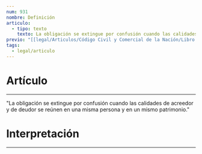 ```yaml
---
num: 931
nombre: Definición
articulo:
  - tipo: texto
    texto: La obligación se extingue por confusión cuando las calidades de acreedor y de deudor se reúnen en una misma persona y en un mismo patrimonio.
previo: "[[legal/Articulos/Código Civil y Comercial de la Nación/Libro Tercero/Título 1/Capítulo 5/Sección 2/Sección 2, Confusión.md|Sección 2, Confusión]]"
tags:
  - legal/articulo
---
```

# Artículo
---
"La obligación se extingue por confusión cuando las calidades de acreedor y de deudor se reúnen en una misma persona y en un mismo patrimonio."

# Interpretación
---
